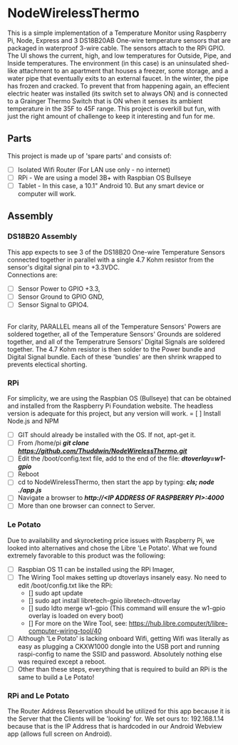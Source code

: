 # NodeWirelessThermo

This is a simple implementation of a Temperature Monitor using Raspberry Pi, Node, Express and 3 DS18B20AB One-wire temperature sensors that are packaged in waterproof 3-wire cable.  The sensors attach to the RPi GPIO.
The UI shows the current, high, and low temperatures for Outside, Pipe, and Inside temperatures. The environment (in this case) is an uninsulated shed-like attachment to an apartment that houses a freezer, some storage, and a water pipe that eventually exits to an external faucet.  In the winter, the pipe has frozen and cracked. To prevent that from happening again, an effecient electric heater was installed (its switch set to always ON) and is connected to a Grainger Thermo Switch that is ON when it senses its ambient temperature in the 35F to 45F range.
This project is overkill but fun, with just the right amount of challenge to keep it interesting and fun for me.

## Parts
This project is made up of 'spare parts' and consists of:
- [ ] Isolated Wifi Router (For LAN use only - no internet)
- [ ] RPi - We are using a model 3B+ with Raspbian OS Bullseye
- [ ] Tablet - In this case, a 10.1" Android 10. But any smart device or computer will work.
## Assembly
### DS18B20 Assembly
This app expects to see 3 of the DS18B20 One-wire Temperature Sensors connected together in parallel with a single 4.7 Kohm resistor from the sensor's digital signal pin to +3.3VDC.<br/>Connections are: 
- [ ] Sensor Power to GPIO +3.3, 
- [ ] Sensor Ground to GPIO GND, 
- [ ] Sensor Signal to GPIO4.

<br/>For clarity, PARALLEL means all of the Temperature Sensors' Powers are soldered together, all of the Temperature Sensors' Grounds are soldered together, and all of the Temperatrure Sensors' Digital Signals are soldered together. The 4.7 Kohm resistor is then solder to the Power bundle and Digital Signal bundle. Each of these 'bundles' are then shrink wrapped to prevents electical shorting.
### RPi
For simplicity, we are using the Raspbian OS (Bullseye) that can be obtained and installed from the Raspberry Pi Foundation website.  The headless version is adequate for this project, but any version will work.
= [ ] Install Node.js and NPM
- [ ] GIT should already be installed with the OS.  If not, apt-get it.
- [ ] From /home/pi <b><i>git clone https://github.com/Thuddwin/NodeWirelessThermo.git</i></b>
- [ ] Edit the /boot/config.text file, add to the end of the file: <b><i>dtoverlay=w1-gpio</i></b>
- [ ] Reboot
- [ ] cd to NodeWirelessThermo, then start the app by typing: <B><i>cls; node ./app.js</i></b>
- [ ] Navigate a browser to <b><i>http://\<IP ADDRESS OF RASPBERRY PI\>:4000</i></b>
- [ ] More than one browser can connect to Server.  
### Le Potato
Due to availability and skyrocketing price issues with Raspberry Pi, we looked into alternatives and chose the Libre 'Le Potato'.  What we found extremely favorable to this product was the following:
- [ ] Raspbian OS 11 can be installed using the RPi Imager,
- [ ] The Wiring Tool makes setting up dtoverlays insanely easy. No need to edit /boot/config.txt like the RPi:
    - [] sudo apt update
    - [] sudo apt install libretech-gpio libretech-dtoverlay
    - [] sudo ldto merge w1-gpio  (This command will ensure the w1-gpio overlay is loaded on every boot)
    - [] For more on the Wire Tool, see: https://hub.libre.computer/t/libre-computer-wiring-tool/40
- [ ] Although 'Le Potato' is lacking onboard Wifi, getting Wifi was literally as easy as plugging a CKXW1000 dongle into the USB port and running raspi-config to name the SSID and password.  Absolutely nothing else was required except a reboot.
- [ ] Other than these steps, everything that is required to build an RPi is the same to build a Le Potato!
### RPi and Le Potato
The Router Address Reservation should be utilized for this app because it is the Server that the Clients will be 'looking' for. We set ours to: 192.168.1.14 because that is the IP Address that is hardcoded in our Android Webview app (allows full screen on Android).
